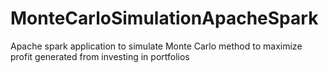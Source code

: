 # MonteCarloSimulationApacheSpark
Apache spark application to simulate Monte Carlo method to maximize profit generated from investing in portfolios
